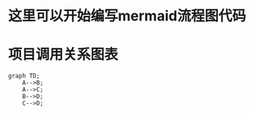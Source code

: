 
# 这里可以开始编写mermaid流程图代码
# 项目调用关系图表

```mermaid
graph TD;
    A-->B;
    A-->C;
    B-->D;
    C-->D;
```